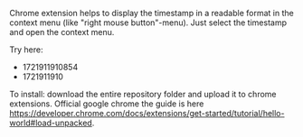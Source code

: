 Chrome extension helps to display the timestamp in a readable format in the context menu (like "right mouse button"-menu). Just select the timestamp and open the context menu.

Try here:
* 1721911910854
* 1721911910

To install: download the entire repository folder and upload it to chrome extensions. Official google chrome the guide is here https://developer.chrome.com/docs/extensions/get-started/tutorial/hello-world#load-unpacked.
